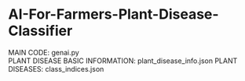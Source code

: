 # AI-For-Farmers-Plant-Disease-Classifier
MAIN CODE: genai.py                                                                                                                               
PLANT DISEASE BASIC INFORMATION: plant_disease_info.json                                                                                          PLANT DISEASES: class_indices.json
